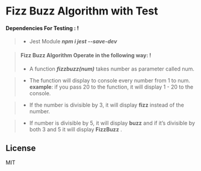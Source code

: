 # Fizz Buzz Algorithm with Test 

 ####  Dependencies For Testing : !
 > - Jest Module ***npm i jest --save-dev*** 

> ####  Fizz Buzz Algorithm Operate in the following way: !
>
> - A function ***fizzbuzz(num)*** takes number as parameter called num.

> -  The function will display to console every number from 1 to num. 
>  **example**: if you pass 20 to the function, it will display 1 - 20 to the console.

> -  If the number is divisible by 3, it will display **fizz** instead of the number.

> -  If number is divisible by 5, it will display **buzz** and  if it’s divisible by both 3 and 5 it will display **FizzBuzz** .

License
----

MIT